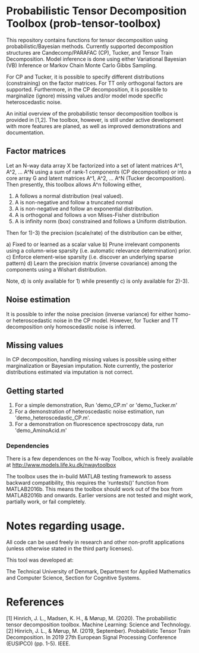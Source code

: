 # Probabilistic Tensor Decomposition Toolbox (prob-tensor-toolbox)
 
This repository contains functions for tensor decomposition using probabilistic/Bayesian methods. Currently supported decomposition structures are Candecomp/PARAFAC (CP), Tucker, and Tensor Train Decomposition. Model inference is done using either Variational Bayesian (VB) Inference or Markov Chain Monte Carlo Gibbs Sampling.

For CP and Tucker, it is possible to specify different distributions (constraining) on the factor matrices. For TT only orthogonal factors are supported. Furthermore, in the CP decomposition, it is possible to marginalize (ignore) missing values and/or model mode specific heteroscedastic noise.

An initial overview of the probabilistic tensor decomposition toolbox is provided in [1,2]. The toolbox, however, is still under active development with more features are planed, as well as improved demonstrations and documentation.

## Factor matrices
Let an N-way data array X be factorized into a set of latent matrices A^1, A^2, ... A^N using a sum of rank-1 components (CP decomposition) or into a core array G and latent matrices A^1, A^2, ... A^N (Tucker decomposition). Then presently, this toolbox allows A^n following either,

1) A follows a normal distribution (real valued).
2) A is non-negative and follow a truncated normal
3) A is non-negative and follow an exponential distribution.
4) A is orthogonal and follows a von Mises-Fisher distribution
5) A is infinity norm (box) constrained and follows a Uniform distribution.

Then for 1)-3) the precision (scale/rate) of the distribution can be either,

a) Fixed to or learned as a scalar value
b) Prune irrelevant components using a column-wise sparsity (i.e. automatic relevance determination) prior.
c) Enforce element-wise sparsity (i.e. discover an underlying sparse pattern)
d) Learn the precision matrix (inverse covariance) among the components using a Wishart distribution.

Note, d) is only available for 1) while presently c) is only available for 2)-3).

## Noise estimation
It is  possible to infer the noise precision (inverse variance) for either homo- or heteroscedastic noise in the CP model. However, for Tucker and TT decomposition only homoscedastic noise is inferred.

## Missing values
In CP decomposition, handling missing values is possible using either marginalization or Bayesian imputation. Note currently, the posterior distributions estimated via imputation is not correct.


## Getting started

1) For a simple demonstration, Run 'demo_CP.m' or 'demo_Tucker.m'
2) For a demonstration of heteroscedastic noise estimation, run 'demo_heteroscedastic_CP.m'.
3) For a demonstration on fluorescence spectroscopy data, run 'demo_AminoAcid.m'

### Dependencies
There is a few dependences on the N-way Toolbox, which is freely available at http://www.models.life.ku.dk/nwaytoolbox

The toolbox uses the in-build MATLAB testing framework to assess backward compatibility, this requires the 'runtests()' function from MATLAB2016b. This means the toolbox should work out of the box from MATLAB2016b and onwards. Earlier versions are not tested and might work, partially work, or fail completely.


# Notes regarding usage.
All code can be used freely in research and other non-profit applications (unless otherwise stated in the third party licenses). 

This tool was developed at:

The Technical University of Denmark, Department for Applied Mathematics and Computer Science, Section for Cognitive Systems.

# References
[1] Hinrich, J. L., Madsen, K. H., & Mørup, M. (2020). The probabilistic tensor decomposition toolbox. Machine Learning: Science and Technology.
[2] Hinrich, J. L., & Mørup, M. (2019, September). Probabilistic Tensor Train Decomposition. In 2019 27th European Signal Processing Conference (EUSIPCO) (pp. 1-5). IEEE.
